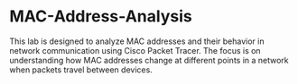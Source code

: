 # MAC-Address-Analysis
This lab is designed to analyze MAC addresses and their behavior in network communication using Cisco Packet Tracer. The focus is on understanding how MAC addresses change at different points in a network when packets travel between devices.
